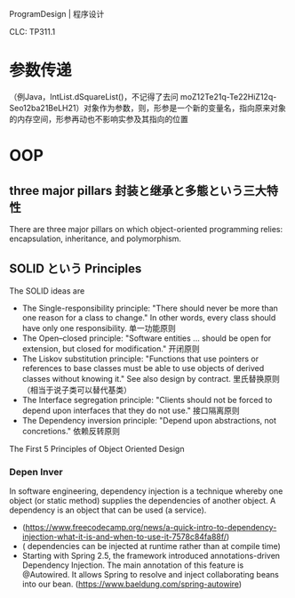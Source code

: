ProgramDesign | 程序设计

CLC: TP311.1

# 参数传递

（例Java，IntList.dSquareList()，不记得了去问 moZ12Te21q-Te22HiZ12q-Seo12ba21BeLH21）对象作为参数，则，形参是一个新的变量名，指向原来对象的内存空间，形参再动也不影响实参及其指向的位置

# OOP

## three major pillars 封装と继承と多態という三大特性

There are three major pillars on which object-oriented programming relies: encapsulation, inheritance, and polymorphism.

## SOLID という Principles

The SOLID ideas are

- The Single-responsibility principle: "There should never be more than one reason for a class to change." In other words, every class should have only one responsibility. 单一功能原则
- The Open–closed principle: "Software entities ... should be open for extension, but closed for modification." 开闭原则
- The Liskov substitution principle: "Functions that use pointers or references to base classes must be able to use objects of derived classes without knowing it." See also design by contract. 里氏替换原则（相当于说子类可以替代基类）
- The Interface segregation principle: "Clients should not be forced to depend upon interfaces that they do not use." 接口隔离原则
- The Dependency inversion principle: "Depend upon abstractions, not concretions." 依赖反转原则

The First 5 Principles of Object Oriented Design

### Depen Inver

In software engineering, dependency injection is a technique whereby one object (or static method) supplies the dependencies of another object. A dependency is an object that can be used (a service).

- (https://www.freecodecamp.org/news/a-quick-intro-to-dependency-injection-what-it-is-and-when-to-use-it-7578c84fa88f/)
- ( dependencies can be injected at runtime rather than at compile time)
- Starting with Spring 2.5, the framework introduced annotations-driven Dependency Injection. The main annotation of this feature is @Autowired. It allows Spring to resolve and inject collaborating beans into our bean. (https://www.baeldung.com/spring-autowire)


